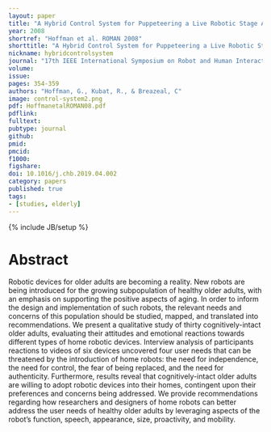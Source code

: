 ```yaml
---
layout: paper
title: "A Hybrid Control System for Puppeteering a Live Robotic Stage Actor"
year: 2008
shortref: "Hoffman et al. ROMAN 2008"
shorttitle: "A Hybrid Control System for Puppeteering a Live Robotic Stage Actor"
nickname: hybridcontrolsystem
journal: "17th IEEE International Symposium on Robot and Human Interactive Communicatio"
volume:
issue: 
pages: 354-359
authors: "Hoffman, G., Kubat, R., & Breazeal, C"
image: control-system2.png
pdf: HoffmanetalROMAN08.pdf
pdflink: 
fulltext:  
pubtype: journal
github: 
pmid:  
pmcid: 
f1000: 
figshare: 
doi: 10.1016/j.chb.2019.04.002
category: papers
published: true
tags:
- [studies, elderly]
---
```

{% include JB/setup %}

# Abstract 

Robotic devices for older adults are becoming a reality. New robots are being introduced for the growing subpopulation of healthy older adults, with an emphasis on supporting the positive aspects of aging. In order to inform the design and implementation of such robots, the relevant needs and concerns of this population should be studied, mapped, and translated into recommendations. We present a qualitative study of thirty cognitively-intact older adults, evaluating their attitudes and emotional reactions towards different types of home robotic devices. Interview analysis of participants reactions to videos of six devices uncovered four user needs that can be threatened by the introduction of home robots: the need for independence, the need for control, the fear of being replaced, and the need for authenticity. Furthermore, results reveal that cognitively-intact older adults are willing to adopt robotic devices into their homes, contingent upon their preferences and concerns being addressed. We provide recommendations regarding how researchers and designers of home robots can better address the user needs of healthy older adults by leveraging aspects of the robot’s function, speech, appearance, size, proactivity, and mobility.

